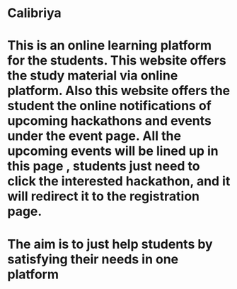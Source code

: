 # Calibriya
# This is an online learning platform for the students. This website offers the study material via online platform. Also this website offers the student  the online notifications of upcoming hackathons and events under the event page. All the upcoming events will be lined up in this page , students just need to click the interested hackathon, and it will redirect it to the registration page.
# The aim is to just help students by satisfying their needs in one platform 
